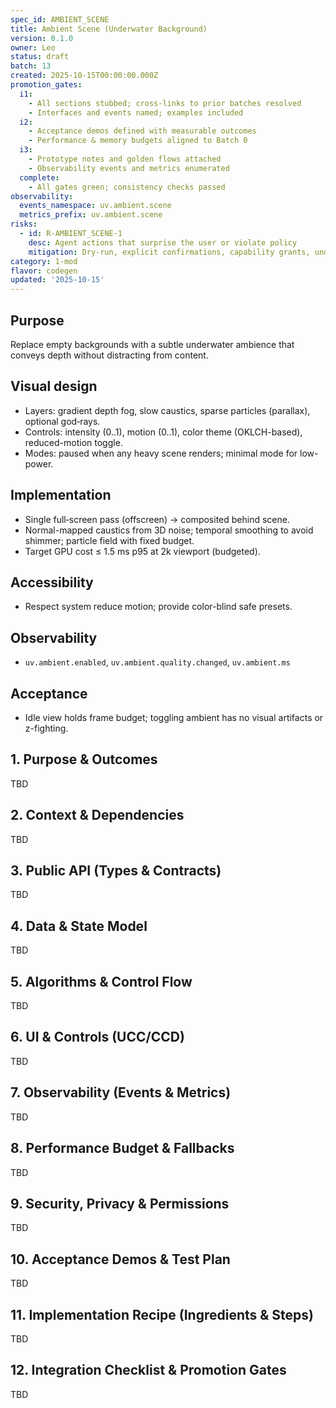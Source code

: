 ```yaml
---
spec_id: AMBIENT_SCENE
title: Ambient Scene (Underwater Background)
version: 0.1.0
owner: Leo
status: draft
batch: 13
created: 2025-10-15T00:00:00.000Z
promotion_gates:
  i1:
    - All sections stubbed; cross-links to prior batches resolved
    - Interfaces and events named; examples included
  i2:
    - Acceptance demos defined with measurable outcomes
    - Performance & memory budgets aligned to Batch 0
  i3:
    - Prototype notes and golden flows attached
    - Observability events and metrics enumerated
  complete:
    - All gates green; consistency checks passed
observability:
  events_namespace: uv.ambient.scene
  metrics_prefix: uv.ambient.scene
risks:
  - id: R-AMBIENT_SCENE-1
    desc: Agent actions that surprise the user or violate policy
    mitigation: Dry-run, explicit confirmations, capability grants, undo-first policy
category: 1-mod
flavor: codegen
updated: '2025-10-15'
---
```


## Purpose
Replace empty backgrounds with a subtle underwater ambience that conveys depth without distracting from content.

## Visual design
- Layers: gradient depth fog, slow caustics, sparse particles (parallax), optional god‑rays.
- Controls: intensity (0..1), motion (0..1), color theme (OKLCH-based), reduced-motion toggle.
- Modes: paused when any heavy scene renders; minimal mode for low-power.

## Implementation
- Single full‑screen pass (offscreen) → composited behind scene.
- Normal-mapped caustics from 3D noise; temporal smoothing to avoid shimmer; particle field with fixed budget.
- Target GPU cost ≤ 1.5 ms p95 at 2k viewport (budgeted).

## Accessibility
- Respect system reduce motion; provide color-blind safe presets.

## Observability
- `uv.ambient.enabled`, `uv.ambient.quality.changed`, `uv.ambient.ms`

## Acceptance
- Idle view holds frame budget; toggling ambient has no visual artifacts or z-fighting.

## 1. Purpose & Outcomes
TBD


## 2. Context & Dependencies
TBD


## 3. Public API (Types & Contracts)
TBD


## 4. Data & State Model
TBD


## 5. Algorithms & Control Flow
TBD


## 6. UI & Controls (UCC/CCD)
TBD


## 7. Observability (Events & Metrics)
TBD


## 8. Performance Budget & Fallbacks
TBD


## 9. Security, Privacy & Permissions
TBD


## 10. Acceptance Demos & Test Plan
TBD


## 11. Implementation Recipe (Ingredients & Steps)
TBD


## 12. Integration Checklist & Promotion Gates
TBD
